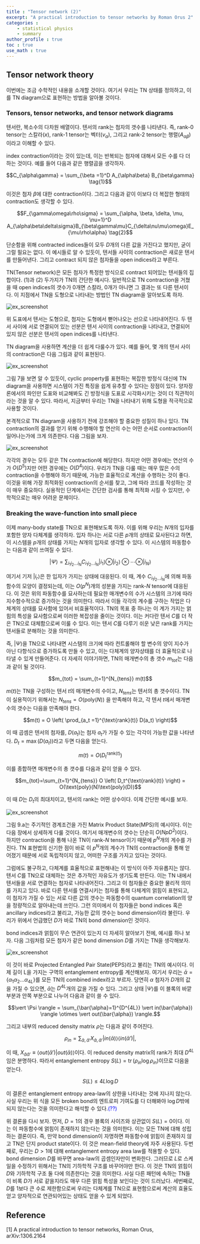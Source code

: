 ```yaml
---
title : "Tensor network (2)"
excerpt: "A practical introduction to tensor networks by Roman Orus 2"
categories :
    - statistical physics
    - summary
author_profile : true
toc : true
use_math : true
---
```


## Tensor network theory

이번에는 조금 수학적인 내용을 소개할 것이다. 여기서 우리는 TN 상태를 정의하고, 이를 TN diagram으로 표현하는 방법을 알아볼 것이다. 

### Tensors, tensor networks, and tensor network diagrams

텐서란, 복소수의 다차원 배열이다. 텐서의 rank는 첨자의 갯수를 나타낸다. 즉, rank-$0$ tensor는 스칼라$(x)$, rank-$1$ tensor는 벡터$(v_{\alpha})$, 그리고 rank-$2$ tensor는 행렬$(A_{\alpha\beta})$이라고 이해할 수 있다.

index contraction이라는 것이 있는데, 이는 반복되는 첨자에 대해서 모든 수를 다 더하는 것이다. 예를 들어 다음과 같은 행렬곱을 생각하자.

$$C_{\alpha\gamma} = \sum_{\beta =1}^D A_{\alpha\beta} B_{\beta\gamma} \tag{1}$$

이것은 첨자 $\beta$에 대한 contraction이다. 그리고 다음과 같이 이보다 더 복잡한 형태의 contraction도 생각할 수 있다.

$$F_{\gamma\omega\rho\sigma} = \sum_{\alpha, \beta, \delta, \mu, \nu=1}^D A_{\alpha\beta\delta\sigma}B_{\beta\gamma\mu}C_{\delta\nu\mu\omega}E_{\mu\rho\alpha} \tag{2}$$

단순함을 위해 contracted indices들이 모두 $D$개의 다른 값을 가진다고 했지만, 굳이 그럴 필요는 없다. 이 예시들로 알 수 있듯이, 텐서들 사이의 contraction은 새로운 텐서를 만들어낸다. 그리고 contract 되지 않은 첨자들을 open indices라고 부른다.

TN(Tensor network)은 모든 첨자가 특정한 방식으로 contract 되어있는 텐서들의 집합이다. $(1)$과 $(2)$ 두가지가 TN의 간단한 예시다. 일반적으로 TN contraction을 거쳤을 때 open indices의 갯수가 $0$개면 스칼라, $0$개가 아니면 그 결과는 또 다른 텐서이다. 이 지점에서 TN을 도형으로 나타내는 방법인 TN diagram을 알아보도록 하자.

![ex_screenshot](/assets/images/TN/fig5.jpg)

위 도표에서 텐서는 도형으로, 첨자는 도형에서 뻗어나오는 선으로 나타내어진다. 두 텐서 사이에 서로 연결되어 있는 선분은 텐서 사이의 contraction을 나타내고, 연결되어있지 않은 선분은 텐서의 open indices를 나타낸다.

TN diagram을 사용하면 계산을 더 쉽게 다룰수가 있다. 예를 들어, 몇 개의 텐서 사이의 contraction은 다음 그림과 같이 표현된다.

![ex_screenshot](/assets/images/TN/fig6-7.jpg)

그림 7을 보면 알 수 있듯이, cyclic property를 표현하는 복잡한 방정식 대신에 TN diagram을 사용하면 시스템이 가진 특징을 쉽게 유추할 수 있다는 장점이 있다. 양자장론에서의 파인만 도표와 비교해봐도 긴 방정식을 도표로 시각화시키는 것이 더 직관적이라는 것을 알 수 있다. 따라서, 지금부터 우리는 TN을 나타내기 위해 도형을 적극적으로 사용할 것이다.

본격적으로 TN diagram을 사용하기 전에 강조해야 할 중요한 성질이 하나 있다. TN contraction의 결과를 얻기 위해 수행해야 할 연산의 수는 어떤 순서로 contraction이 일어나는가에 크게 의존한다. 다음 그림을 보자.

![ex_screenshot](/assets/images/TN/fig8.jpg)

각각의 경우는 모두 같은 TN contraction에 해당한다. 하지만 어떤 경우에는 연산의 수가 $O(D^5)$지만 어떤 경우에는 $O(D^4)$이다. 우리가 TN을 다룰 때는 매우 많은 수의 contraction을 수행해야 하기 때문에, 가능한 효율적으로 계산을 수행하는 것이 좋다. 이것을 위해 가장 최적화된 contraction의 순서를 찾고, 그에 따라 코드를 작성하는 것이 매우 중요하다. 실용적인 단계에서는 간단한 검사를 통해 최적화 시킬 수 있지만, 수학적으로는 매우 어려운 문제이다. 

### Breaking the wave-function into small piece

이제 many-body state를 TN으로 표현해보도록 하자. 이를 위해 우리는 $N$개의 입자를 포함한 양자 다체계를 생각하자. 입자 하나는 서로 다른 $p$개의 상태로 묘사된다고 하면, 이 시스템을 $p$개의 상태를 가지는 $N$개의 입자로 생각할 수 있다. 이 시스템의 파동함수는 다음과 같이 쓰여질 수 있다.

$$\vert \Psi \rangle = \sum_{i_1 i_2 \dots i_N} C_{i_1 i_2 \dots i_N} \vert i_1 \rangle \otimes \vert i_2 \rangle \otimes \cdots \otimes \vert i_N \rangle$$

여기서 기저 $\vert i_r \rangle$은 한 입자가 가지는 상태에 대응된다. 이 때, 계수 $C_{i_1 i_2 \dots i_N}$에 의해 파동함수의 모양이 결정되는데, 이는 $O(p^N)$개의 성분을 가지는 rank-$N$ tensor에 대응된다. 이 것은 위의 파동함수를 묘사하는데 필요한 매개변수의 수가 시스템의 크기에 따라 지수함수적으로 증가하는 것을 의미한다. 따라서 이들 각각의 계수를 구하는 작업은 다체계의 상태를 묘사함에 있어서 비효율적이다. TN의 목표 중 하나는 이 계가 가지는 얽힘의 특성을 묘사함으로써 이러한 복잡성을 줄이는 것이다. 이는 커다란 텐서 $C$를 더 작은 TN으로 대체함으로써 이룰 수 있다. 이는 텐서 $C$를 다루기 쉬운 낮은 rank를 가지는 텐서들로 분해하는 것을 의미한다.

즉, $\vert \Psi \rangle$을 TN으로 나타내면 시스템의 크기에 따라 컨트롤해야 할 변수의 양이 지수가 아닌 다항식으로 증가하도록 만들 수 있고, 이는 다체계의 양자상태를 더 효율적으로 나타낼 수 있게 만들어준다. 더 자세히 이야기하면, TN의 매개변수의 총 갯수 $m_{tot}$는 다음과 같이 될 것이다.

$$m_{tot} = \sum_{t=1}^{N_{tens}} m(t)$$

$m(t)$는 TN을 구성하는 텐서 $t$의 매개변수의 수이고, $N_{tens}$는 텐서의 총 갯수이다. TN이 실용적이기 위해서는 $N_{tens} = O(\text{poly}(N))$ 을 만족해야 하고, 각 텐서 $t$에서 매개변수의 갯수는 다음을 만족해야 한다.

$$m(t) = O \left( \prod_{a_t =1}^{\text{rank}(t)} D(a_t) \right)$$

이 때 곱셈은 텐서의 첨자를, $D(a_t)$는 첨자 $a_t$가 가질 수 있는 각각이 가능한 값을 나타낸다. $D_t=\max (D(a_t))$라고 두면 다음을 얻는다.

$$m(t) = O\left(D_t^{\text{rank}(t)}\right)$$

이를 종합하면 매개변수의 총 갯수를 다음과 같이 얻을 수 있다.

$$m_{tot}=\sum_{t=1}^{N_{tens}} O \left( D_t^{\text{rank}(t)} \right) = O(\text{poly}(N)\text{poly}(D))$$

이 때 $D$는 $D_t$의 최대치이고, 텐서의 rank는 어떤 상수이다. 이제 간단한 예시를 보자.

![ex_screenshot](/assets/images/TN/fig9.jpg)

그림 9.a는 주기적인 경계조건을 가진 Matrix Product State(MPS)의 예시이다. 이는 다음 장에서 상세하게 다룰 것이다. 여기서 매개변수의 갯수는 단순히 $O(NpD^2)$이다. 하지만 contraction을 통해 나온 TN이 rank-$N$ tensor이기 때문에 $p^N$개의 게수를 가진다. TN 표현법의 신기한 점이 바로 이 $p^N$개의 계수가 TN의 contraction을 통해 얻어졌기 때문에 서로 독립적이지 않고, 어떠한 구조를 가지고 있다는 것이다.

그럼에도 불구하고, 다체계를 효율적으로 표현해내는 이 방식이 아주 자유롭지는 않다. 텐서 $C$를 TN으로 대체하는 것은 추가적인 자유도가 생기도록 만든다. 이는 TN 내에서 텐서들을 서로 연결하는 첨자로 나타내어진다. 그리고 이 첨자들은 중요한 물리적 의미를 가지고 있다. 바로 다른 텐서를 연결시키는 첨자를 통해 다체계의 얽힘이 표현되고, 이 첨자가 가질 수 있는 서로 다른 값의 갯수는 파동함수의 quantum correlation의 양을 정량적으로 알아내는데 쓰인다. 그런 의미에서 이 첨자들은 bond indices 혹은 ancillary indices라고 불리고, 가능한 값의 갯수는 bond dimension이라 불린다. 우리가 위에서 언급했던 $D$가 바로 TN의 bond dimension인 것이다.

bond indices과 얽힘이 무슨 연관이 있는지 더 자세히 알아보기 전에, 예시를 하나 보자. 다음 그림처럼 모든 첨자가 같은 bond dimension $D$를 가지는 TN을 생각해보자.

![ex_screenshot](/assets/images/TN/fig10.jpg)

이 것이 바로 Projected Entangled Pair State(PEPS)라고 불리는 TN의 예시이다. 이제 길이 L을 가지는 구역의 entanglement entropy를 계산해보자. 여기서 우리는 $\bar{\alpha} = \{ \alpha_1 \alpha_2 \dots \alpha_{4L}\}$를 모든 TN의 combined index라고 부르자. 당연히 $\alpha$ 첨자가 $D$개의 값을 가질 수 있으면, $\bar{\alpha}$는 $D^{4L}$개의 값을 가질 수 있다. 그리고 상태 $\vert \Psi \rangle$를 이 블록의 바깥 부분과 안쪽 부분으로 나누어 다음과 같이 쓸 수 있다.

$$\vert \Psi \rangle = \sum_{\bar{\alpha}=1}^{D^{4L}} \vert in(\bar{\alpha}) \rangle \otimes \vert out(\bar{\alpha}) \rangle.$$

그리고 내부의 reduced density matrix $\rho$는 다음과 같이 주어진다.

$$\rho_{in} = \sum_{\bar{\alpha},\bar{\alpha}'} X_{\bar{\alpha},\bar{\alpha}'} \vert in (\bar{\alpha})\rangle \langle in(\bar{\alpha}')\vert ,$$

이 때, $X_{\bar{\alpha}\bar{\alpha}'} \equiv \langle out(\bar{\alpha}') \vert out(\bar{\alpha}) \rangle$이다. 이 reduced density matrix의 rank가 최대 $D^{4L}$임은 분명하다. 따라서 entanglement entropy $S(L) = \text{tr}\, (\rho_{in} \log \rho_{in})$이므로 다음을 얻는다.

$$S(L) \le 4L\log D$$

이 결론은 entanglement entropy area-law의 상한을 나타내는 것에 지나지 않는다. 사실 우리는 위 식을 모든 broken bond의 엔트로피 기여도를 다 더해봐야 $\log D$밖에 되지 않는다는 것을 의미한다고 해석할 수 있다.<span style="color:blue">(??)</span>

위 결론을 다시 보자. 먼저, $D=1$의 경우 블록의 사이즈와 상관없이 $S(L) = 0$이다. 이는 이 파동함수에 얽힘이 존재하지 않는다는 것을 의미한다. 이는 모든 TN에 대해 성립하는 결론이다. 즉, 만약 bond dimension이 자명하면 파동함수에 얽힘이 존재하지 않고 TN은 단지 product state이다. 이 것은 mean-field theory에 자주 사용된다. 두번째로, 우리는 $D>1$에 대해 entanglement entropy area law를 적용할 수 있다.  bond dimension $D$를 바꾸면 area-law의 곱셈인자만이 변화한다. 그러므로 $L$로 스케일을 수정하기 위해서는 TN의 기하학적 구조를 바꾸어야만 한다. 이 것은 TN의 얽힘이 $D$와 기하학적 구조 둘 다에 의존한다는 것을 의미한다. 사실 다른 패턴에 속하는 TN들이 비록 $D$가 서로 같을지라도 매우 다른 얽힘 특성을 보인다는 것이 드러났다. 세번째로, $D$를 $1$보다 큰 수로 제한함으로써 우리는 다체계를 TN으로 표현함으로써 계산의 효율도 얻고 양자적으로 연관되어있는 상태도 얻을 수 있게 되었다.












## Reference

[1] A practical introduction to tensor networks, Roman Orus, arXiv:1306.2164
